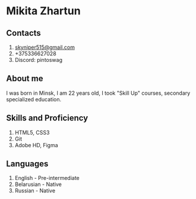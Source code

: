 # Mikita Zhartun

## Contacts
1. skyniper515@gmail.com
2. +375336627028
3. Discord: pintoswag

## About me
I was born in Minsk, I am 22 years old, I took "Skill Up" courses, secondary specialized education.

## Skills and Proficiency
1. HTML5, CSS3
2. Git
3. Adobe HD, Figma

## Languages
1. English - Pre-intermediate
2. Belarusian - Native 
3. Russian - Native 
